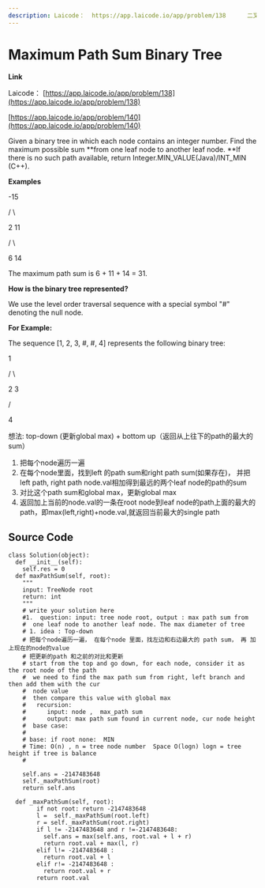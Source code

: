 ```yaml
---
description: Laicode：  https://app.laicode.io/app/problem/138      二叉树任意两个leaf node的最大路径和
---
```


# Maximum Path Sum Binary Tree

**Link**

Laicode： [https://app.laicode.io/app/problem/138](https://app.laicode.io/app/problem/138)

[https://app.laicode.io/app/problem/140](https://app.laicode.io/app/problem/140)

Given a binary tree in which each node contains an integer number. Find the maximum possible sum **from one leaf node to another leaf node. **If there is no such path available, return Integer.MIN\_VALUE(Java)/INT\_MIN (C++).

**Examples**

&#x20; \-15

&#x20; /    \\

2      11

&#x20;    /    \\

&#x20;   6     14

The maximum path sum is 6 + 11 + 14 = 31.

**How is the binary tree represented?**

We use the level order traversal sequence with a special symbol "#" denoting the null node.

**For Example:**

The sequence \[1, 2, 3, #, #, 4] represents the following binary tree:

&#x20;   1

&#x20; /   \\

&#x20;2     3

&#x20;     /

&#x20;   4

想法: top-down (更新global max) + bottom up（返回从上往下的path的最大的sum）

1. 把每个node遍历一遍
2. 在每个node里面，找到left 的path sum和right path sum(如果存在)， 并把left path, right path node.val相加得到最远的两个leaf node的path的sum
3. 对比这个path sum和global max，更新global max
4. 返回加上当前的node.val的一条在root node到leaf node的path上面的最大的path，即max(left,right)+node.val,就返回当前最大的single path



## Source Code

```
class Solution(object):
  def __init__(self):
    self.res = 0
  def maxPathSum(self, root):
    """
    input: TreeNode root
    return: int
    """
    # write your solution here
    #1.  question: input: tree node root, output : max path sum from
    #  one leaf node to another leaf node. The max diameter of tree
    # 1. idea : Top-down 
    # 把每个node遍历一遍， 在每个node 里面，找左边和右边最大的 path sum， 再 加上现在的node的value
    # 把更新的path 和之前的对比和更新
    # start from the top and go down, for each node, consider it as the root node of the path
    #  we need to find the max path sum from right, left branch and then add them with the cur
    #  node value
    #  then compare this value with global max
    #   recursion: 
    #      input: node ,  max_path sum
    #      output: max path sum found in current node, cur node height
    #  base case:
    #
    # base: if root none:  MIN
    # Time: O(n) , n = tree node number  Space O(logn) logn = tree height if tree is balance
    #
    
    self.ans = -2147483648
    self._maxPathSum(root)
    return self.ans

  def _maxPathSum(self, root):
        if not root: return -2147483648
        l =  self._maxPathSum(root.left)
        r = self._maxPathSum(root.right)
        if l != -2147483648 and r !=-2147483648:
          self.ans = max(self.ans, root.val + l + r)
          return root.val + max(l, r)
        elif l!= -2147483648 :
          return root.val + l
        elif r!= -2147483648 :
          return root.val + r
        return root.val 

```



